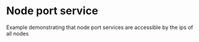 # Node port service
Example demonstrating that node port services are accessible by
the ips of all nodes
